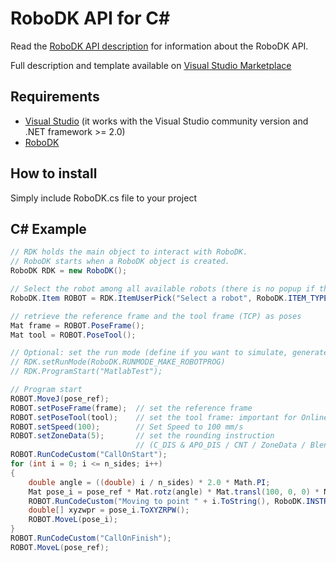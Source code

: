 RoboDK API for C#
======================
Read the [RoboDK API description](../README.md) for information about the RoboDK API.

Full description and template available on [Visual Studio Marketplace](https://marketplace.visualstudio.com/items?itemName=RoboDK.RoboDK-Template)

Requirements
------------
- [Visual Studio](https://www.visualstudio.com/downloads/) (it works with the Visual Studio community version and .NET framework >= 2.0)
- [RoboDK](https://robodk.com/download)

How to install
------------
Simply include RoboDK.cs file to your project

C# Example
------------
```csharp
// RDK holds the main object to interact with RoboDK.
// RoboDK starts when a RoboDK object is created.
RoboDK RDK = new RoboDK();

// Select the robot among all available robots (there is no popup if there is only 1 robot)
RoboDK.Item ROBOT = RDK.ItemUserPick("Select a robot", RoboDK.ITEM_TYPE_ROBOT);

// retrieve the reference frame and the tool frame (TCP) as poses
Mat frame = ROBOT.PoseFrame();
Mat tool = ROBOT.PoseTool();

// Optional: set the run mode (define if you want to simulate, generate the program or run the program on the robot)
// RDK.setRunMode(RoboDK.RUNMODE_MAKE_ROBOTPROG)
// RDK.ProgramStart("MatlabTest");

// Program start
ROBOT.MoveJ(pose_ref);
ROBOT.setPoseFrame(frame);  // set the reference frame
ROBOT.setPoseTool(tool);    // set the tool frame: important for Online Programming
ROBOT.setSpeed(100);        // Set Speed to 100 mm/s
ROBOT.setZoneData(5);       // set the rounding instruction 
                            // (C_DIS & APO_DIS / CNT / ZoneData / Blend Radius / ...)
ROBOT.RunCodeCustom("CallOnStart");
for (int i = 0; i <= n_sides; i++)
{
    double angle = ((double) i / n_sides) * 2.0 * Math.PI;
    Mat pose_i = pose_ref * Mat.rotz(angle) * Mat.transl(100, 0, 0) * Mat.rotz(-angle);
    ROBOT.RunCodeCustom("Moving to point " + i.ToString(), RoboDK.INSTRUCTION_COMMENT);
    double[] xyzwpr = pose_i.ToXYZRPW();
    ROBOT.MoveL(pose_i);
}
ROBOT.RunCodeCustom("CallOnFinish");
ROBOT.MoveL(pose_ref);
```
